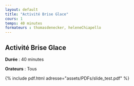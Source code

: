 ```yaml
---
layout: default
title: "Activité Brise Glace"
cours: 1
temps: 40 minutes
formateurs : thomasdenecker, heleneChiapello
---
```


## Activité Brise Glace

**Durée** : 40 minutes

**Orateurs** : Tous

{% include pdf.html adresse="assets/PDFs/slide_test.pdf" %}